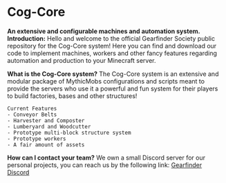# Cog-Core
**An extensive and configurable machines and automation system.**
**Introduction:** Hello and welcome to the official Gearfinder Society public repository for the Cog-Core system! Here you can find and download our code to implement machines, workers and other fancy features regarding automation and production to your Minecraft server.

**What is the Cog-Core system?** The Cog-Core system is an extensive and modular package of MythicMobs configurations and scripts meant to provide the servers who use it a powerful and fun system for their players to build factories, bases and other structures!

    Current Features
    - Conveyor Belts
    - Harvester and Composter
    - Lumberyard and Woodcutter
    - Prototype multi-block structure system
    - Prototype workers
    - A fair amount of assets

**How can I contact your team?** We own a small Discord server for our personal projects, you can reach us by the following link: [Gearfinder Discord](https://discord.gg/jMHUQDbujs)
